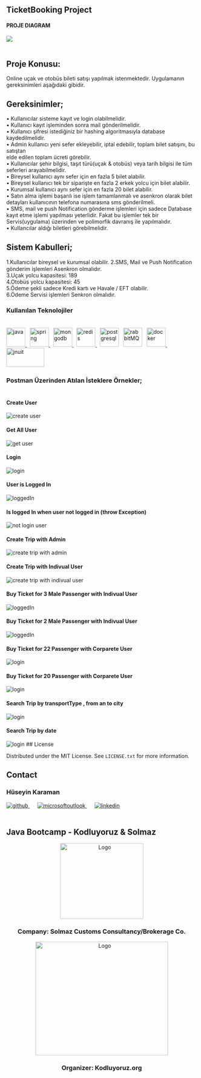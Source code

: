 <!-- ABOUT THE PROJECT -->
## TicketBooking Project

<h4>PROJE DIAGRAM </h4>
<a href="#"><img src="img/architectural_approach.png"/></a>
<br/> <br/>

## Proje Konusu:
Online uçak ve otobüs bileti satışı yapılmak istenmektedir. Uygulamanın gereksinimleri 
aşağıdaki gibidir. 


## Gereksinimler;
• Kullanıcılar sisteme kayıt ve login olabilmelidir.  <br/>
• Kullanıcı kayıt işleminden sonra mail gönderilmelidir.  <br/>
• Kullanıcı şifresi istediğiniz bir hashing algoritmasıyla database kaydedilmelidir. <br/>
• Admin kullanıcı yeni sefer ekleyebilir, iptal edebilir, toplam bilet satışını, bu satıştan <br/>
elde edilen toplam ücreti görebilir. <br/>
• Kullanıcılar şehir bilgisi, taşıt türü(uçak & otobüs) veya tarih bilgisi ile tüm seferleri 
arayabilmelidir. <br/>
• Bireysel kullanıcı aynı sefer için en fazla 5 bilet alabilir. <br/>
• Bireysel kullanıcı tek bir siparişte en fazla 2 erkek yolcu için bilet alabilir. <br/>
• Kurumsal kullanıcı aynı sefer için en fazla 20 bilet alabilir. <br/>
• Satın alma işlemi başarılı ise işlem tamamlanmalı ve asenkron olarak bilet detayları 
kullanıcının telefona numarasına sms gönderilmeli. <br/>
• SMS, mail ve push Notification gönderme işlemleri için sadece Database kayıt etme 
işlemi yapılması yeterlidir. Fakat bu işlemler tek bir Servis(uygulama) üzerinden ve 
polimorfik davranış ile yapılmalıdır.  <br/>
• Kullancılar aldığı biletleri görebilmelidir.  <br/>

## Sistem Kabulleri; <br/>
1.Kullanıcılar bireysel ve kurumsal olabilir.
2.SMS, Mail ve Push Notiﬁcation gönderim işlemleri Asenkron olmalıdır.<br/>
3.Uçak yolcu kapasitesi: 189<br/>
4.Otobüs yolcu kapasitesi: 45<br/>
5.Ödeme şekli sadece Kredi kartı ve Havale / EFT olabilir.<br/>
6.Ödeme Servisi işlemleri Senkron olmalıdır.<br/>


<!-- TECHNOLOGIES -->
### Kullanılan Teknolojiler <br/> <br/>
<a href="https://www.java.com" target="_blank" rel="noreferrer"> <img src="https://raw.githubusercontent.com/devicons/devicon/master/icons/java/java-original.svg" alt="java" width="50" height="50"/> </a> &nbsp;
<a href="https://spring.io/" target="_blank" rel="noreferrer"> <img src="https://www.vectorlogo.zone/logos/springio/springio-icon.svg" alt="spring" width="50" height="50"/> </a> &nbsp;
 <a href="https://www.mongodb.com/" target="_blank" rel="noreferrer"> <img src="https://raw.githubusercontent.com/devicons/devicon/master/icons/mongodb/mongodb-original-wordmark.svg" alt="mongodb" width="50" height="50"/> </a> &nbsp;
 <a href="https://redis.io" target="_blank" rel="noreferrer"> <img src="https://raw.githubusercontent.com/devicons/devicon/master/icons/redis/redis-original-wordmark.svg" alt="redis" width="50" height="50"/> </a> &nbsp;
 <a href="https://www.postgresql.org" target="_blank" rel="noreferrer"> <img src="https://raw.githubusercontent.com/devicons/devicon/master/icons/postgresql/postgresql-original-wordmark.svg" alt="postgresql" width="50" height="50"/></a> &nbsp;
 <a href="https://www.rabbitmq.com" target="_blank" rel="noreferrer"> <img src="https://www.vectorlogo.zone/logos/rabbitmq/rabbitmq-icon.svg" alt="rabbitMQ" width="50" height="50"/></a> &nbsp;
   <a href="https://www.docker.com" target="_blank" rel="noreferrer"> <img src="https://www.svgrepo.com/show/303231/docker-logo.svg" alt="docker" width="50" height="50"/> </a>&nbsp;
 <a href="https://www.junit.org" target="_blank" rel="noreferrer"> <img src="https://user-images.githubusercontent.com/10291265/215849774-9dcf84a2-78bc-450b-b363-312f7ada018e.png" alt="jnuit" width="100" height="50"/></a> &nbsp;


<!-- Postman Query-->
### Postman Üzerinden Atılan İsteklere Örnekler; <br/> <br/>
  
<h4>Create User </h4>
<img src="img/create indivual user.png"  alt="create user"/>
<h4>Get All User </h4>
<img src="img/get users.png"  alt="get user"/>
<h4>Login</h4>
<img src="img/login.png"  alt="login"/>
<h4>User is Logged In</h4>
<img src="img/isLoggedIn.png"  alt="loggedIn"/>
<h4>Is logged In when user not logged in (throw Exception)</h4>
<img src="img/isLoggedIn_when_user_not_login.png"  alt="not login user"/>
<h4>Create Trip with Admin </h4>
<img src="img/create trip admin user.png"  alt="create trip with admin"/>
<h4>Create Trip with Indivual User </h4>
<img src="img/create_trip_with_indivual_user.png"  alt="create trip with indivual user"/>
<h4>Buy Ticket for 3 Male Passenger with Indivual User</h4>
<img src="img/take ticket to 3 male person.png"  alt="loggedIn"/>
<h4>Buy Ticket for 2 Male Passenger with Indivual User</h4>
<img src="img/buy 2 ticket with indivual user.png"  alt="loggedIn"/>

<h4>Buy Ticket for 22 Passenger with Corparete User</h4>
<img src="img/corparete user buy 22 ticket and excep.png"  alt="login"/>
<h4>Buy Ticket for 20 Passenger with Corparete User</h4>
<img src="img/corparete user buy 20 ticket.png"  alt="login"/>
<h4>Search Trip by transportType , from an to city</h4>
<img src="img/search trip 1.png"  alt="login"/>
<h4>Search Trip by date</h4>
<img src="img/search trip by date.png"  alt="login"/>
<!-- LICENSE -->
## License

Distributed under the MIT License. See `LICENSE.txt` for more information.

<!-- CONTACT -->
## Contact

### Hüseyin Karaman

<a href="https://github.com/" target="_blank">
<img  src=https://img.shields.io/badge/github-%2324292e.svg?&style=for-the-badge&logo=github&logoColor=white alt=github style="margin-bottom: 20px;" />
</a>
<a href = "mailto: @outlook.com?subject = Feedback&body = Message">
<img src=https://img.shields.io/badge/send-email-email?&style=for-the-badge&logo=microsoftoutlook&color=CD5C5C alt=microsoftoutlook style="margin-bottom: 20px; margin-left:20px" />
</a>
<a href="https://linkedin.com/in/" target="_blank">
<img src=https://img.shields.io/badge/linkedin-%231E77B5.svg?&style=for-the-badge&logo=linkedin&logoColor=white alt=linkedin style="margin-bottom: 20px; margin-left:20px" />
</a>  
  
<!-- PROJECT-BOOTCAMP-PRACTICUM PART -->
<br />

## Java Bootcamp - Kodluyoruz & Solmaz
<div align="center">
  <a href="https://www.solmaz.com">
    <img src="img/logos/solmaz-logo.jpg" alt="Logo" width="220" height="200">
  </a>

<h3 align="center">Company: Solmaz Customs Consultancy/Brokerage Co.</h3>
</div>

<div align="center">
  <a href="https://kodluyoruz.org/tr/kodluyoruz/">
    <img src="img/logos/kodluyoruz-logo.png" alt="Logo" width="350" height="300">
  </a>
<h3 align="center">Organizer: Kodluyoruz.org</h3>
</div>

